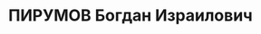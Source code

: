 ---
title: ПИРУМОВ Богдан Израилович
description: "Дата рождения:  1888 \n  Дата смерти:  1959 \n  Инженер. Окончил Санкт-Петербургский\
  \ институт инженеров путей сообщения. \n  Руководил строительством железной дороги\
  \ Ереван-Агстафа. \n  Большую работу проделал по проведению железных дорог в Закавказье\
  \ и строительству здесь мостов, тоннелей. \n  Имеет изобретения. \n  Библиография"
---